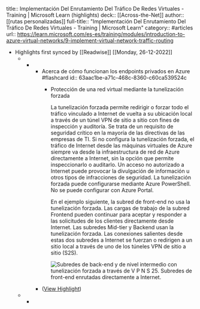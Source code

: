 title:: Implementación Del Enrutamiento Del Tráfico De Redes Virtuales - Training | Microsoft Learn (highlights)
deck:: [[Across-the-Net]]
author:: [[rutas personalizadas]]
full-title:: "Implementación Del Enrutamiento Del Tráfico De Redes Virtuales - Training | Microsoft Learn"
category:: #articles
url:: https://learn.microsoft.com/es-es/training/modules/introduction-to-azure-virtual-networks/9-implement-virtual-network-traffic-routing

- Highlights first synced by [[Readwise]] [[Monday, 26-12-2022]]
	- -
		- Acerca de cómo funcionan los endpoints privados en Azure #flashcard
		  id:: 63aac1be-a71c-468c-8360-c60ca539524c
			- Protección de una red virtual mediante la tunelización forzada
			  
			  La tunelización forzada permite redirigir o forzar todo el tráfico vinculado a Internet de vuelta a su ubicación local a través de un túnel VPN de sitio a sitio con fines de inspección y auditoría. Se trata de un requisito de seguridad crítico en la mayoría de las directivas de las empresas de TI. Si no configura la tunelización forzada, el tráfico de Internet desde las máquinas virtuales de Azure siempre va desde la infraestructura de red de Azure directamente a Internet, sin la opción que permite inspeccionarlo o auditarlo. Un acceso no autorizado a Internet puede provocar la divulgación de información u otros tipos de infracciones de seguridad. La tunelización forzada puede configurarse mediante Azure PowerShell. No se puede configurar con Azure Portal.
			  
			  En el ejemplo siguiente, la subred de front-end no usa la tunelización forzada. Las cargas de trabajo de la subred Frontend pueden continuar para aceptar y responder a las solicitudes de los clientes directamente desde Internet. Las subredes Mid-tier y Backend usan la tunelización forzada. Las conexiones salientes desde estas dos subredes a Internet se fuerzan o redirigen a un sitio local a través de uno de los túneles VPN de sitio a sitio (S2S).
			  
			  ![Subredes de back-end y de nivel intermedio con tunelización forzada a través de V P N S 25. Subredes de front-end enrutadas directamente a Internet.](https://learn.microsoft.com/es-es/training/modules/introduction-to-azure-virtual-networks/8-exercise-connect-two-azure-virtual-networks-global/../../wwl-azure/introduction-to-azure-virtual-networks/media/forced-tunnel-ba8d30e6.png)
		- ([View Highlight](https://read.readwise.io/read/01gn7576zvekey6f0ndn3h9c3m))
	- -